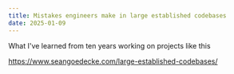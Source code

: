 ```yaml
---
title: Mistakes engineers make in large established codebases
date: 2025-01-09
---
```



What I've learned from ten years working on projects like this

https://www.seangoedecke.com/large-established-codebases/
